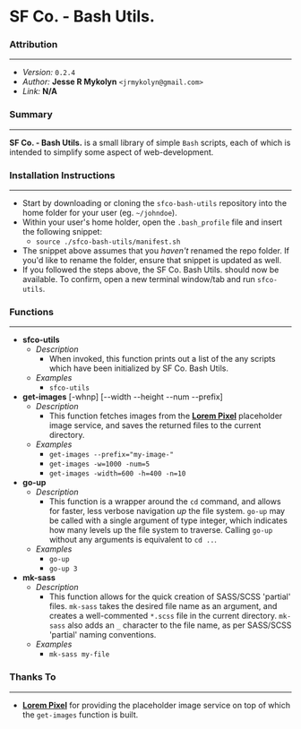 # SF Co. - Bash Utils.



### Attribution
---
- *Version:* `0.2.4`
- *Author:* **Jesse R Mykolyn** `<jrmykolyn@gmail.com>`
- *Link:* **N/A**



### Summary
---
**SF Co. - Bash Utils.** is a small library of simple `Bash` scripts, each of which is intended to simplify some aspect of web-development.



### Installation Instructions
---
- Start by downloading or cloning the `sfco-bash-utils` repository into the home folder for your user (eg. `~/johndoe`).
- Within your user's home holder, open the `.bash_profile` file and insert the following snippet:
	- `source ./sfco-bash-utils/manifest.sh`
- The snippet above assumes that you *haven't* renamed the repo folder. If you'd like to rename the folder, ensure that snippet is updated as well.
- If you followed the steps above, the SF Co. Bash Utils. should now be available. To confirm, open a new terminal window/tab and run `sfco-utils`.



### Functions
---
- **sfco-utils**
	- *Description*
		- When invoked, this function prints out a list of the any scripts which have been initialized by SF Co. Bash Utils.
	- *Examples*
		- `sfco-utils`
- **get-images** [-whnp] [--width --height --num --prefix]
	- *Description*
		- This function fetches images from the [**Lorem Pixel**][1] placeholder image service, and saves the returned files to the current directory.
	- *Examples*
		- `get-images --prefix="my-image-"`
		- `get-images -w=1000 -num=5`
		- `get-images -width=600 -h=400 -n=10`
- **go-up**
	- *Description*
		- This function is a wrapper around the `cd` command, and allows for faster, less verbose navigation *up* the file system. `go-up` may be called with a single argument of type integer, which indicates how many levels up the file system to traverse. Calling `go-up` without any arguments is equivalent to `cd ..`.
	- *Examples*
		- `go-up`
		- `go-up 3`
- **mk-sass**
	- *Description*
		- This function allows for the quick creation of SASS/SCSS 'partial' files. `mk-sass` takes the desired file name as an argument, and creates a well-commented `*.scss` file in the current directory. `mk-sass` also adds an `_` character to the file name, as per SASS/SCSS 'partial' naming conventions.
	- *Examples*
		- `mk-sass my-file`



### Thanks To
---
- [**Lorem Pixel**][1] for providing the placeholder image service on top of which the `get-images` function is built.

[1]: http://lorempixel.com